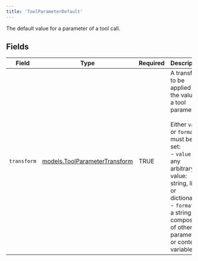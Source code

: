 ```yaml
---
title: 'ToolParameterDefault'
---
```


The default value for a parameter of a tool call.


## Fields

| Field                                                                                                                                                                                                                                        | Type                                                                                                                                                                                                                                         | Required                                                                                                                                                                                                                                     | Description                                                                                                                                                                                                                                  |
| -------------------------------------------------------------------------------------------------------------------------------------------------------------------------------------------------------------------------------------------- | -------------------------------------------------------------------------------------------------------------------------------------------------------------------------------------------------------------------------------------------- | -------------------------------------------------------------------------------------------------------------------------------------------------------------------------------------------------------------------------------------------- | -------------------------------------------------------------------------------------------------------------------------------------------------------------------------------------------------------------------------------------------- |
| `transform`                                                                                                                                                                                                                                  | [models.ToolParameterTransform](/python-sdk-docs/models/components/toolparametertransform)                                                                                                                                                                         | TRUE                                                                                                                                                                                                                           | A transform to be applied to the value of a tool parameter.<br/><br/>Either `value` or `format` must be set:<br/>- `value` is any arbitrary value: string, list or dictionary.<br/>- `format` is a string composed of other parameters or context variables. |
